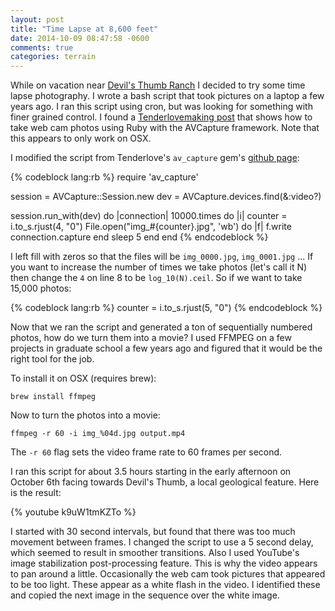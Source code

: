 ```yaml
---
layout: post
title: "Time Lapse at 8,600 feet"
date: 2014-10-09 08:47:58 -0600
comments: true
categories: terrain
---
```


While on vacation near [Devil's Thumb Ranch](https://www.google.com/maps/place/Devils+Thumb+Ranch+Resort+%26+Spa/@39.9662913,-105.7840392,17z/data=!3m1!4b1!4m2!3m1!1s0x876a334c90923d2f:0xa2ca7e1ac5aa7ad9) I decided to try some time lapse photography. I wrote a bash script that took pictures on a laptop a few years ago. I ran this script using cron, but was looking for something with finer grained control. I found a [Tenderlovemaking post](http://tenderlovemaking.com/2014/03/26/webcam-photos-with-ruby.html) that shows how to take web cam photos using Ruby with the AVCapture framework. Note that this appears to only work on OSX. 

I modified the script from Tenderlove's `av_capture` gem's [github page](https://github.com/tenderlove/av_capture):
<!-- more -->

{% codeblock lang:rb %}
require 'av_capture'

session = AVCapture::Session.new
dev     = AVCapture.devices.find(&:video?)

session.run_with(dev) do |connection|
  10000.times do |i|
    counter = i.to_s.rjust(4, "0")
    File.open("img_#{counter}.jpg", 'wb') do |f|
      f.write connection.capture
    end
    sleep 5
  end
end
{% endcodeblock %}

I left fill with zeros so that the files will be `img_0000.jpg`, `img_0001.jpg` ... If you want to increase the number of times we take photos (let's call it N) then change the `4` on line 8 to be `log_10(N).ceil`. So if we want to take 15,000 photos:

{% codeblock lang:rb %}
    counter = i.to_s.rjust(5, "0")
{% endcodeblock %}

Now that we ran the script and generated a ton of sequentially numbered photos, how do we turn them into a movie? I used FFMPEG on a few projects in graduate school a few years ago and figured that it would be the right tool for the job.

To install it on OSX (requires brew):

```
brew install ffmpeg
```

Now to turn the photos into a movie:

```
ffmpeg -r 60 -i img_%04d.jpg output.mp4
```

The `-r 60` flag sets the video frame rate to 60 frames per second.

I ran this script for about 3.5 hours starting in the early afternoon on October 6th facing towards Devil's Thumb, a local geological feature. Here is the result:

{% youtube k9uW1tmKZTo %}

I started with 30 second intervals, but found that there was too much movement between frames. I changed the script to use a 5 second delay, which seemed to result in smoother transitions. Also I used YouTube's image stabilization post-processing feature. This is why the video appears to pan around a little. Occasionally the web cam took pictures that appeared to be too light. These appear as a white flash in the video. I identified these and copied the next image in the sequence over the white image.
